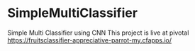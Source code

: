 # SimpleMultiClassifier
Simple Multi Classifier using CNN
This project is live at pivotal 
https://fruitsclassifier-appreciative-parrot-my.cfapps.io/
